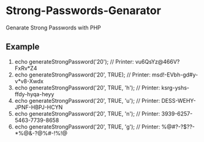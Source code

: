 # Strong-Passwords-Genarator
Genarate Strong Passwords with PHP

## Example
1. echo generateStrongPassword('20'); // Printer: vu6QsYz@466V?FxRv*Z4
1. echo generateStrongPassword('20', TRUE); // Printer: msd!-EVbh-gd#y-v*v8-Xwdx
1. echo generateStrongPassword('20', TRUE, 'h'); // Printer: ksrg-yshs-ffdy-hyqa-heyy
1. echo generateStrongPassword('20', TRUE, 'u'); // Printer: DESS-WEHY-JPNF-HBPJ-HCYN
1. echo generateStrongPassword('20', TRUE, 'n'); // Printer: 3939-6257-5463-7739-8658
1. echo generateStrongPassword('20', TRUE, 'g'); // Printer: %@#?-?$??-*%@&-?@%#-!%!@
